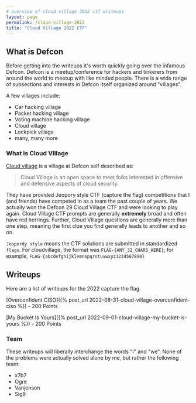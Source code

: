 ```yaml
---
# overview of cloud village 2022 ctf writeups
layout: page
permalink: /cloud-village-2022
title: "Cloud Village 2022 CTF"
---
```


## What is Defcon

Before getting into the writeups it's worth quickly going over the infamous Defcon. Defcon is a meetup/conference for hackers and tinkerers from around the world to meetup with like minded people. There is a wide range of subsections and interests in Defcon itself organized around "villages".

A few villages include:
- Car hacking village
- Packet hacking village
- Voting machine hacking village
- Cloud village
- Lockpick village
- many, many more

### What is Cloud Village

[Cloud village](https://cloud-village.org/) is a village at Defcon self described as:

>Cloud Village is an open space to meet folks interested in offensive and defensive aspects of cloud security.

They have provided Jeopory style CTF (capture the flag) competitions that I (and friends) have competed in as a team the past couple of years. We actually won the Defcon 29 Cloud Village CTF and were looking to play again. Cloud Village CTF prompts are generally **extremely** broad and often have red herrings. Further, Cloud Village questions are generally more than one step, meaning the first clue you find generally leads to another and so on.

`Jeopordy style` means the CTF solutions are submitted in standardized `flags`. For cloudvillage, the format was `FLAG-{ANY_32_CHARS_HERE}`; for example, `FLAG-{abcdefghijklemnopqrstuvwxyz1234567890}`

## Writeups

Here are a list of writeups for the 2022 capture the flag.

[Overconfident CISO]({% post_url 2022-08-31-cloud-village-overconfident-ciso %}) - 200 Points

[My Bucket Is Yours]({% post_url 2022-09-01-cloud-village-my-bucket-is-yours %}) - 200 Points

### Team

These writeups will liberally interchange the words "I" and "we". None of the problems were actually solved alone by me, but rather the following team:

- x7b7
- Ogre
- Vanjenson
- Sig9

